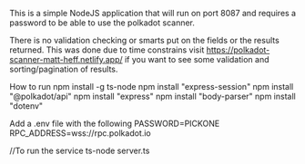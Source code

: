This is a simple NodeJS application that will run on port 8087 and requires a password to be able to use the polkadot scanner.

There is no validation checking or smarts put on the fields or the results returned. This was done due to time constrains visit https://polkadot-scanner-matt-heff.netlify.app/ if you want to see some validation and sorting/pagination of results.

How to run
npm install -g ts-node
npm install "express-session"
npm install "@polkadot/api"
npm install "express"
npm install "body-parser"
npm install "dotenv"

Add a .env file with the following
PASSWORD=PICKONE
RPC_ADDRESS=wss://rpc.polkadot.io

//To run the service
ts-node server.ts
